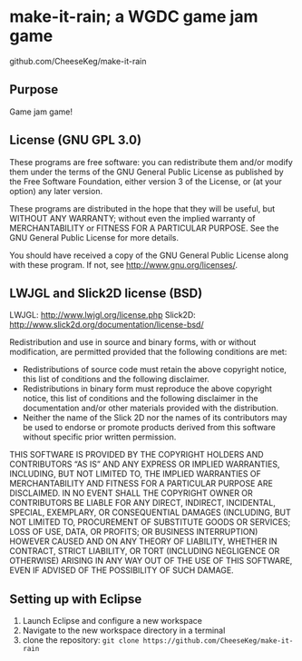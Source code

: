 make-it-rain; a WGDC game jam game
===================================
github.com/CheeseKeg/make-it-rain

Purpose
-----------------------------------
Game jam game!

License (GNU GPL 3.0)
-----------------------------------
These programs are free software: you can redistribute them and/or modify
them under the terms of the GNU General Public License as published by
the Free Software Foundation, either version 3 of the License, or
(at your option) any later version.

These programs are distributed in the hope that they will be useful,
but WITHOUT ANY WARRANTY; without even the implied warranty of
MERCHANTABILITY or FITNESS FOR A PARTICULAR PURPOSE.  See the
GNU General Public License for more details.

You should have received a copy of the GNU General Public License
along with these program.  If not, see <http://www.gnu.org/licenses/>.

LWJGL and Slick2D license (BSD)
-----------------------------------
LWJGL: http://www.lwjgl.org/license.php
Slick2D: http://www.slick2d.org/documentation/license-bsd/


Redistribution and use in source and binary forms, with or without modification, are permitted provided that the following conditions are met:

* Redistributions of source code must retain the above copyright notice, this list of conditions and the following disclaimer.
* Redistributions in binary form must reproduce the above copyright notice, this list of conditions and the following disclaimer in the documentation and/or other materials provided with the distribution.
* Neither the name of the Slick 2D nor the names of its contributors may be used to endorse or promote products derived from this software without specific prior written permission.

THIS SOFTWARE IS PROVIDED BY THE COPYRIGHT HOLDERS AND CONTRIBUTORS “AS IS” AND ANY EXPRESS OR IMPLIED WARRANTIES, INCLUDING, BUT NOT LIMITED TO, THE IMPLIED WARRANTIES OF MERCHANTABILITY AND FITNESS FOR A PARTICULAR PURPOSE ARE DISCLAIMED. IN NO EVENT SHALL THE COPYRIGHT OWNER OR CONTRIBUTORS BE LIABLE FOR ANY DIRECT, INDIRECT, INCIDENTAL, SPECIAL, EXEMPLARY, OR CONSEQUENTIAL DAMAGES (INCLUDING, BUT NOT LIMITED TO, PROCUREMENT OF SUBSTITUTE GOODS OR SERVICES; LOSS OF USE, DATA, OR PROFITS; OR BUSINESS INTERRUPTION) HOWEVER CAUSED AND ON ANY THEORY OF LIABILITY, WHETHER IN CONTRACT, STRICT LIABILITY, OR TORT (INCLUDING NEGLIGENCE OR OTHERWISE) ARISING IN ANY WAY OUT OF THE USE OF THIS SOFTWARE, EVEN IF ADVISED OF THE POSSIBILITY OF SUCH DAMAGE.


Setting up with Eclipse
-----------------------------------
1. Launch Eclipse and configure a new workspace
2. Navigate to the new workspace directory in a terminal
3. clone the repository: `git clone https://github.com/CheeseKeg/make-it-rain`
